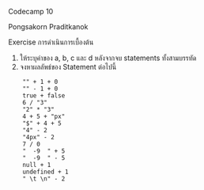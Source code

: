 Codecamp 10

Pongsakorn Praditkanok

Exercise การดำเนินการเบื้องต้น

1. ให้ระบุค่าของ a, b, c และ d หลังจากจบ statements ทั้งสามบรรทัด
2. จงหาผลลัพธ์ของ Statement ต่อไปนี้
```
    "" + 1 + 0
    "" - 1 + 0
    true + false
    6 / "3"
    "2" * "3"
    4 + 5 + "px"
    "$" + 4 + 5
    "4" - 2
    "4px" - 2
    7 / 0
    "  -9  " + 5
    "  -9  " - 5
    null + 1
    undefined + 1
    " \t \n" - 2
```
 